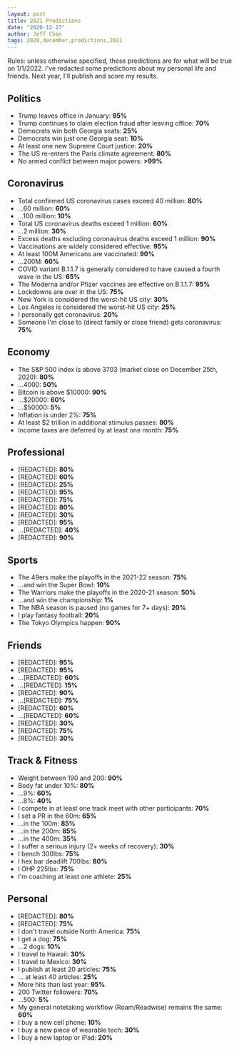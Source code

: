 ```yaml
---
layout: post
title: 2021 Predictions
date: "2020-12-27"
author: Jeff Chen
tags: 2020,december,predictions,2021
---
```


Rules: unless otherwise specified, these predictions are for what will be true on 1/1/2022. I've redacted some predictions about my personal life and friends. Next year, I'll publish and score my results.

<!-- excerpt -->

## Politics

- Trump leaves office in January: **95%**
- Trump continues to claim election fraud after leaving office: **70%**
- Democrats win both Georgia seats: **25%**
- Democrats win just one Georgia seat: **10%**
- At least one new Supreme Court justice: **20%**
- The US re-enters the Paris climate agreement: **80%**
- No armed conflict between major powers: **>99%**

## Coronavirus

- Total confirmed US coronavirus cases exceed 40 million: **80%**
- ...60 million: **60%**
- ...100 million: **10%**
- Total US coronavirus deaths exceed 1 million: **60%**
- ...2 million: **30%**
- Excess deaths excluding coronavirus deaths exceed 1 million: **90%**
- Vaccinations are widely considered effective: **95%**
- At least 100M Americans are vaccinated: **90%**
- ...200M: **60%**
- COVID variant B.1.1.7 is generally considered to have caused a fourth wave in the US: **65%**
- The Moderna and/or Pfizer vaccines are effective on B.1.1.7: **95%**
- Lockdowns are over in the US: **75%**
- New York is considered the worst-hit US city: **30%**
- Los Angeles is considered the worst-hit US city: **25%**
- I personally get coronavirus: **20%**
- Someone I'm close to (direct family or close friend) gets coronavirus: **75%**

## Economy

- The S&P 500 index is above 3703 (market close on December 25th, 2020): **80%**
- ...4000: **50%**
- Bitcoin is above $10000: **90%**
- ...$20000: **60%**
- ...$50000: **5%**
- Inflation is under 2%: **75%**
- At least $2 trillion in additional stimulus passes: **80%**
- Income taxes are deferred by at least one month: **75%**

## Professional

- \[REDACTED\]: **80%**
- \[REDACTED\]: **60%**
- \[REDACTED\]: **25%**
- \[REDACTED\]: **95%**
- \[REDACTED\]: **75%**
- \[REDACTED\]: **80%**
- \[REDACTED\]: **30%**
- \[REDACTED\]: **95%**
- ...\[REDACTED\]: **40%**
- \[REDACTED\]: **90%**

## Sports

- The 49ers make the playoffs in the 2021-22 season: **75%**
- ...and win the Super Bowl: **10%**
- The Warriors make the playoffs in the 2020-21 season: **50%**
- ...and win the championship: **1%**
- The NBA season is paused (no games for 7+ days): **20%**
- I play fantasy football: **20%**
- The Tokyo Olympics happen: **90%**

## Friends

- \[REDACTED\]: **95%**
- \[REDACTED\]: **95%**
- ...\[REDACTED\]: **60%**
- ...\[REDACTED\]: **15%**
- \[REDACTED\]: **90%**
- ...\[REDACTED\]: **75%**
- \[REDACTED\]: **60%**
- ...\[REDACTED\]: **60%**
- \[REDACTED\]: **30%**
- \[REDACTED\]: **75%**
- \[REDACTED\]: **30%**

## Track & Fitness

- Weight between 190 and 200: **90%**
- Body fat under 10%: **80%**
- ...9%: **60%**
- ...8%: **40%**
- I compete in at least one track meet with other participants: **70%**
- I set a PR in the 60m: **65%**
- ...in the 100m: **85%**
- ...in the 200m: **85%**
- ...in the 400m: **35%**
- I suffer a serious injury (2+ weeks of recovery): **30%**
- I bench 300lbs: **75%**
- I hex bar deadlift 700lbs: **80%**
- I OHP 225lbs: **75%**
- I'm coaching at least one athlete: **25%**

## Personal

- \[REDACTED\]: **80%**
- \[REDACTED\]: **75%**
- I don't travel outside North America: **75%**
- I get a dog: **75%**
- ...2 dogs: **10%**
- I travel to Hawaii: **30%**
- I travel to Mexico: **30%**
- I publish at least 20 articles: **75%**
- ... at least 40 articles: **25%**
- More hits than last year: **95%**
- 200 Twitter followers: **70%**
- ...500: **5%**
- My general notetaking workflow (Roam/Readwise) remains the same: **60%**
- I buy a new cell phone: **10%**
- I buy a new piece of wearable tech: **30%**
- I buy a new laptop or iPad: **20%**
